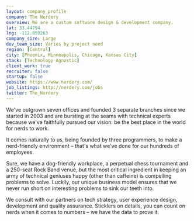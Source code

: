 ```yaml
---
layout: company_profile
company: The Nerdery
overview: We are a custom software design & development company.
lat: 33.44794
lng: -112.059263
company_size: Large
dev_team_size: Varies by project need
region: [Central]
city: [Phoenix, Minneapolis, Chicago, Kansas City]
stack: [Technology Agnostic]
client_work: true
recruiter: false
startup: false
website: https://www.nerdery.com/
job_listings: http://nerdery.com/jobs
twitter: The_Nerdery
---
```


We've outgrown seven offices and founded 3 separate branches since we started in 2003 and are bursting at the seams with technical experts because we've faithfully pursued our vision: be the best place in the world for nerds to work.

It comes naturally to us, being founded by three programmers, to make a nerd-friendly environment – that's what we've done for our hundreds of employees.

Sure, we have a dog-friendly workplace, a perpetual chess tournament and a 250-seat Rock Band venue, but the most critical ingredient in keeping an army of technical geniuses happy (other than caffeine) is compelling problems to solve. Luckily, our unique business model ensures that we never run short on interesting problems to sink our teeth into.

We consult with our partners on tech strategy, user experience design, development and quality assurance. Sticklers on details, you can count on nerds when it comes to numbers – we have the data to prove it.